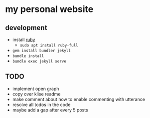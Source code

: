 # my personal website

## development

- install [ruby](https://www.ruby-lang.org/en/documentation/installation/)
	- `sudo apt install ruby-full`
- `gem install bundler jekyll`
- `bundle install`
- `bundle exec jekyll serve`

## TODO

- implement open graph
- copy over klise readme
- make comment about how to enable commenting with utterance
- resolve all todos in the code
- maybe add a gap after every 5 posts
